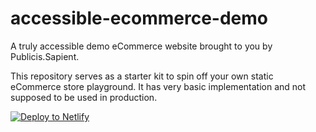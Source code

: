 # accessible-ecommerce-demo

A truly accessible demo eCommerce website brought to you by Publicis.Sapient.

This repository serves as a starter kit to spin off your own static eCommerce store playground. It has very basic implementation and not supposed to be used in production.

<a href="https://app.netlify.com/start/deploy?repository=https://github.com/netlify/netlify-statuskit&amp;_ga=2.240460611.1166743137.1616956592-2086966807.1615663896"><img src="https://www.netlify.com/img/deploy/button.svg" alt="Deploy to Netlify"></a>